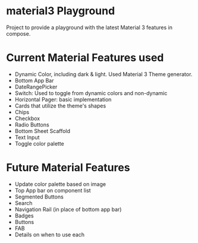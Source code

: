 # material3 Playground
Project to provide a playground with the latest Material 3 features in compose.

# Current Material Features used
* Dynamic Color, including dark & light. Used Material 3 Theme generator.
* Bottom App Bar
* DateRangePicker
* Switch: Used to toggle from dynamic colors and non-dynamic
* Horizontal Pager: basic implementation
* Cards that utilize the theme's shapes
* Chips
* Checkbox
* Radio Buttons
* Bottom Sheet Scaffold
* Text Input
* Toggle color palette

# Future Material Features
* Update color palette based on image
* Top App bar on component list
* Segmented Buttons
* Search
* Navigation Rail (in place of bottom app bar)
* Badges
* Buttons
* FAB
* Details on when to use each
